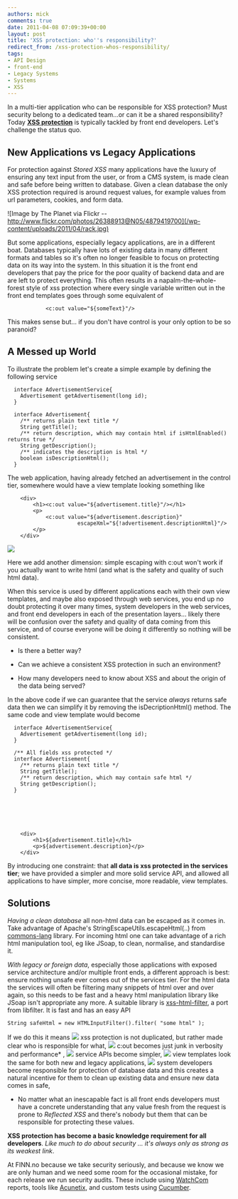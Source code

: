 ```yaml
---
authors: mick
comments: true
date: 2011-04-08 07:09:39+00:00
layout: post
title: 'XSS protection: who''s responsibility?'
redirect_from: /xss-protection-whos-responsibility/
tags:
- API Design
- front-end
- Legacy Systems
- Systems
- XSS
---
```


In a multi-tier application who can be responsible for XSS protection?
Must security belong to a dedicated team...or can it be a shared responsibility?
Today **[XSS protection](http://en.wikipedia.org/wiki/Cross-site_scripting)** is typically tackled by front end developers.
Let's challenge the status quo.






## New Applications vs Legacy Applications


For protection against _Stored XSS_ many applications have the luxury of ensuring any text input from the user, or from a CMS system, is made clean and safe before being written to database. Given a clean database the only XSS protection required is around request values, for example values from url parameters, cookies, and form data.




![Image by The Planet via Flickr -- http://www.flickr.com/photos/26388913@N05/4879419700](/wp-content/uploads/2011/04/rack.jpg)


But some applications, especially legacy applications, are in a different boat. Databases typically have lots of existing data in many different formats and tables so it's often no longer feasible to focus on protecting data on its way into the system. In this situation it is the front end developers that pay the price for the poor quality of backend data and are are left to protect everything. This often results in a napalm-the-whole-forest style of xss protection where every single variable written out in the front end templates goes through some equivalent of


                <c:out value="${someText}"/>






This makes sense but...   if you don't have control is your only option to be so paranoid?  




## A Messed up World



To illustrate the problem let's create a simple example by defining the following service



      interface AdvertisementService{
        Advertisement getAdvertisement(long id);
      }

      interface Advertisement{
        /** returns plain text title */
        String getTitle();
        /** return description, which may contain html if isHtmlEnabled() returns true */
        String getDescription();
        /** indicates the description is html */
        boolean isDescriptionHtml();
      }



The web application, having already fetched an advertisement in the control tier, somewhere would have a view template looking something like



        <div>
            <h1><c:out value="${advertisement.title}"/></h1>
            <p>
                <c:out value="${advertisement.description}"
                          escapeXml="${!advertisement.descriptionHtml}"/>
            </p>
        </div>






![](/wp-content/uploads/2010/11/information.gif)

Here we add another dimension: simple escaping with c:out won't work if you actually want to write html (and what is the safety and quality of such html data).








When this service is used by different applications each with their own view templates, and maybe also exposed through web services, you end up no doubt protecting it over many times, system developers in the web services, and front end developers in each of the presentation layers... likely there will be confusion over the safety and quality of data coming from this service, and of course everyone will be doing it differently so nothing will be consistent.





  * Is there a better way?


  * Can we achieve a consistent XSS protection in such an environment?


  * How many developers need to know about XSS and about the origin of the data being served?



In the above code if we can guarantee that the service _always_ returns safe data then we can simplify it by removing the isDecriptionHtml() method. The same code and view template would become



      interface AdvertisementService{
        Advertisement getAdvertisement(long id);
      }

      /** All fields xss protected */
      interface Advertisement{
        /** returns plain text title */
        String getTitle();
        /** return description, which may contain safe html */
        String getDescription();
      }






        <div>
            <h1>${advertisement.title}</h1>
            <p>${advertisement.description}</p>
        </div>




By introducing one constraint: that **all data is xss protected in the services tier**; we have provided a simpler and more solid service API, and allowed all applications to have simpler, more concise, more readable, view templates.



## Solutions



_Having a clean database_ all non-html data can be escaped as it comes in. Take advantage of Apache's StringEscapeUtils.escapeHtml(..) from [commons-lang](http://commons.apache.org/lang/) library. For incoming html one can take advantage of a rich html manipulation tool, eg like JSoap, to clean, normalise, and standardise it.

_With legacy or foreign data_, especially those applications with exposed service architecture and/or multiple front ends, a different approach is best: ensure nothing unsafe ever comes out of the services tier. For the html data the services will often be filtering many snippets of html over and over again, so this needs to be fast and a heavy html manipulation library like JSoap isn't appropriate any more.
A suitable library is [xss-html-filter](http://finn-no.github.com/xss-html-filter), a port from libfilter. It is fast and has an easy API

    String safeHtml = new HTMLInputFilter().filter( "some html" );



If we do this it means
![](/wp-content/uploads/2010/11/lightbulb_on.gif) xss protection is not duplicated, but rather made clear who is responsible for what,
![](/wp-content/uploads/2010/11/lightbulb_on.gif) c:out becomes just junk in verbosity and performance* ,
![](/wp-content/uploads/2010/11/lightbulb_on.gif) service APIs become simpler,
![](/wp-content/uploads/2010/11/lightbulb_on.gif) view templates look the same for both new and legacy applications,
![](/wp-content/uploads/2010/11/lightbulb_on.gif) system developers become responsible for protection of database data and this creates a natural incentive for them to clean up existing data and ensure new data comes in safe,

 * No matter what an inescapable fact is all front ends developers must have a concrete understanding that any value fresh from the request is prone to _Reflected XSS_ and there's nobody but them that can be responsible for protecting these values.

**XSS protection has become a basic knowledge requirement for all developers**.
_Like much to do about security ... it's always only as strong as its weakest link_.

At FINN.no because we take security seriously, and because we know we are only human and we need some room for the occasional mistake, for each release we run security audits. These include using [WatchCom](http://www.watchcom.no/) reports, tools like [Acunetix](http://www.acunetix.com/), and custom tests using [Cucumber](http://cukes.info/).


